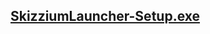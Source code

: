 ## [SkizziumLauncher-Setup.exe](https://cdn.discordapp.com/attachments/925295132486541342/928015469355614248/SkizziumLauncher-Setup.exe)
